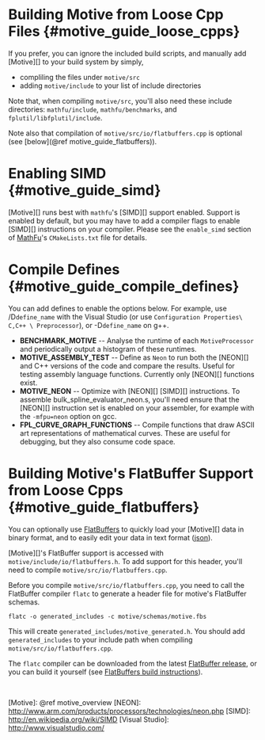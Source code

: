 Building Motive from Loose Cpp Files   {#motive_guide_loose_cpps}
====================================

If you prefer, you can ignore the included build scripts, and manually add
[Motive][] to your build system by simply,
   * compliling the files under `motive/src`
   * adding `motive/include` to your list of include directories

Note that, when compiling `motive/src`, you'll also need these include
directories: `mathfu/include`, `mathfu/benchmarks`, and
`fplutil/libfplutil/include`.

Note also that compilation of `motive/src/io/flatbuffers.cpp` is optional
(see [below](@ref motive_guide_flatbuffers)).

# Enabling SIMD   {#motive_guide_simd}

[Motive][] runs best with `mathfu`'s [SIMD][] support enabled. Support is
enabled by default, but you may have to add a compiler flags to enable [SIMD][]
instructions on your compiler. Please see the `enable_simd` section of
[MathFu][]'s `CMakeLists.txt` file for details.

# Compile Defines   {#motive_guide_compile_defines}

You can add defines to enable the options below. For example, use
/D`define_name` with the Visual Studio (or use `Configuration Properties\
C,C++ \ Preprocessor`), or -D`define_name` on g++.

   * **BENCHMARK_MOTIVE** -- Analyse the runtime of each `MotiveProcessor` and
     periodically output a histogram of these runtimes.
   * **MOTIVE_ASSEMBLY_TEST** -- Define as `Neon` to run both the [NEON][] and C++
     versions of the code and compare the results. Useful for testing assembly
     language functions. Currently only [NEON][] functions exist.
   * **MOTIVE_NEON** -- Optimize with [NEON][] [SIMD][] instructions. To assemble
     bulk_spline_evaluator_neon.s, you'll need ensure that the [NEON][]
     instruction set is enabled on your assembler, for example with the
     `-mfpu=neon` option on gcc.
   * **FPL_CURVE_GRAPH_FUNCTIONS** -- Compile functions that draw ASCII art
     representations of mathematical curves. These are useful for debugging,
     but they also consume code space.

# Building Motive's FlatBuffer Support from Loose Cpps   {#motive_guide_flatbuffers}

You can optionally use [FlatBuffers][] to quickly load your [Motive][] data in
binary format, and to easily edit your data in text format ([json][]).

[Motive][]'s FlatBuffer support is accessed with
`motive/include/io/flatbuffers.h`. To add support for this header, you'll need
to compile `motive/src/io/flatbuffers.cpp`.

Before you compile `motive/src/io/flatbuffers.cpp`, you need to call the
FlatBuffer compiler `flatc` to generate a header file for motive's
FlatBuffer schemas.

~~~{.sh}
flatc -o generated_includes -c motive/schemas/motive.fbs
~~~

This will create `generated_includes/motive_generated.h`. You should add
`generated_includes` to your include path when compiling
`motive/src/io/flatbuffers.cpp`.

The `flatc` compiler can be downloaded from the latest [FlatBuffer release][],
or you can build it yourself (see [FlatBuffers build instructions][]).



<br>

  [FlatBuffers]: https://github.com/google/flatbuffers
  [FlatBuffers build instructions]: https://google.github.io/flatbuffers/md__building.html
  [FlatBuffer release]: https://github.com/google/flatbuffers/releases
  [json]: http://json.org
  [MathFu]: https://github.com/google/mathfu
  [Motive]: @ref motive_overview
  [NEON]: http://www.arm.com/products/processors/technologies/neon.php
  [SIMD]: http://en.wikipedia.org/wiki/SIMD
  [Visual Studio]: http://www.visualstudio.com/

